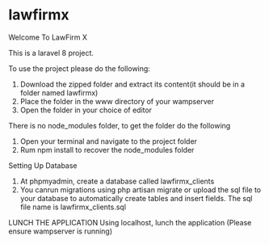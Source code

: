 # lawfirmx

Welcome To LawFirm X

This is a laravel 8 project.

To use the project please do the following:
1. Download the zipped folder and extract its content(it should be in a folder named lawfirmx)
2. Place the folder in the www directory of your wampserver
3. Open the folder in your choice of editor 

There is no node_modules folder, to get the folder do the following
1. Open your terminal and navigate to the project folder
2. Rum npm install to recover the node_modules folder

Setting Up Database
1. At phpmyadmin, create a database called lawfirmx_clients
2. You canrun migrations using php artisan migrate or upload the sql file to your database to automatically create tables and insert fields. The sql file name is lawfirmx_clients.sql

LUNCH THE APPLICATION
Using localhost, lunch the application (Please ensure wampserver is running)
